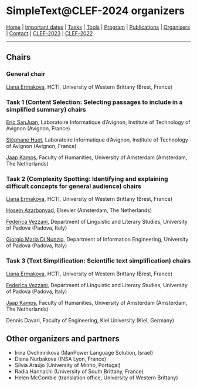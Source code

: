 # SimpleText@CLEF-2024 organizers

[Home](./) | [Important dates](./dates) | [Tasks](./tasks)  | [Tools](./tools) | 
[Program](./program) | [Publications](./publications) | [Organisers](./organisers) | [Contact](./contact) | [CLEF-2023](https://simpletext-project.com/2023/clef/) |
[CLEF-2022](https://simpletext-project.com/2022/clef/en/)

---

## Chairs

### General chair
[Liana Ermakova](https://nouveau.univ-brest.fr/hcti/fr/membre/liana-ermakova), HCTI, University of Western Brittany (Brest, France)

### Task 1 (Content Selection: Selecting passages to include in a simplified summary) chairs
[Eric SanJuan](https://termwatch.es/), Laboratoire Informatique d’Avignon, Institute of Technology of Avignon (Avignon, France)

[Stéphane Huet](https://cv.archives-ouvertes.fr/shuet), Laboratoire Informatique d’Avignon, Institute of Technology of Avignon (Avignon, France)

[Jaap Kamps](https://e.humanities.uva.nl/), Faculty of Humanities, University of Amsterdam (Amsterdam, The Netherlands)

### Task 2 (Complexity Spotting: Identifying and explaining difficult concepts for general audience) chairs
[Liana Ermakova](https://nouveau.univ-brest.fr/hcti/fr/membre/liana-ermakova), HCTI, University of Western Brittany (Brest, France)

[Hosein Azarbonyad](https://scholar.google.com/citations?user=JHL38zQAAAAJ&hl=en), Elsevier (Amsterdam, The Netherlands)

[Federica Vezzani](https://www.dei.unipd.it/~vezzanif/), Department of Linguistic and Literary Studies, University of Padova (Padova, Italy)

[Giorgio Maria Di Nunzio](https://www.dei.unipd.it/~dinunzio/MyAcademicPage/Welcome.html), Department of Information Engineering, University of Padova (Padova, Italy)

### Task 3 (Text Simplification: Scientific text simplification) chairs
[Liana Ermakova](https://nouveau.univ-brest.fr/hcti/fr/membre/liana-ermakova), HCTI, University of Western Brittany (Brest, France)

[Federica Vezzani](https://www.dei.unipd.it/~vezzanif/), Department of Linguistic and Literary Studies, University of Padova (Padova, Italy)

[Jaap Kamps](https://e.humanities.uva.nl/), Faculty of Humanities, University of Amsterdam (Amsterdam, The Netherlands)

Dennis Davari, Faculty of Engineering, Kiel University (Kiel, Germany)

## Other organizers and partners

* Irina Ovchinnikova (ManPower Language Solution, Israel)
* Diana Nurbakova (INSA Lyon, France)
* Sílvia Araújo (University of Minho, Portugal)
* Radia Hannachi (University of South Brittany, France)
* Helen McCombie (translation office, University of Western Brittany)
